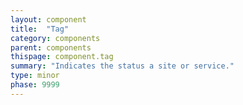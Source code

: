 ```yaml
---
layout: component
title:  "Tag"
category: components
parent: components
thispage: component.tag
summary: "Indicates the status a site or service."
type: minor
phase: 9999
---
```

